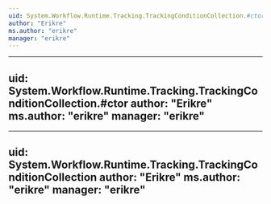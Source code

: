 ```yaml
---
uid: System.Workflow.Runtime.Tracking.TrackingConditionCollection.#ctor(System.Collections.Generic.IEnumerable{System.Workflow.Runtime.Tracking.TrackingCondition})
author: "Erikre"
ms.author: "erikre"
manager: "erikre"
---
```


---
uid: System.Workflow.Runtime.Tracking.TrackingConditionCollection.#ctor
author: "Erikre"
ms.author: "erikre"
manager: "erikre"
---

---
uid: System.Workflow.Runtime.Tracking.TrackingConditionCollection
author: "Erikre"
ms.author: "erikre"
manager: "erikre"
---
